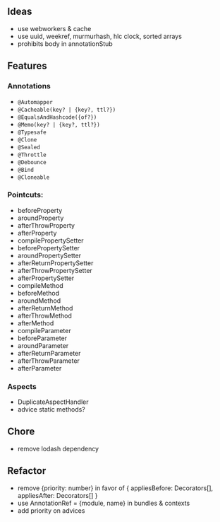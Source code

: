 ## Ideas
- use webworkers & cache
- use uuid, weekref, murmurhash, hlc clock, sorted arrays
- prohibits body in annotationStub 

## Features
### Annotations
- `@Automapper`
- `@Cacheable(key? | {key?, ttl?})`
- `@EqualsAndHashcode({of?})`
- `@Memo(key? | {key?, ttl?})`
- `@Typesafe`
- `@Clone`
- `@Sealed`
- `@Throttle`
- `@Debounce`
- `@Bind`
- `@Cloneable`

### Pointcuts: 
 - beforeProperty
 - aroundProperty
 - afterThrowProperty
 - afterProperty
 - compilePropertySetter
 - beforePropertySetter
 - aroundPropertySetter
 - afterReturnPropertySetter
 - afterThrowPropertySetter
 - afterPropertySetter
 - compileMethod
 - beforeMethod
 - aroundMethod
 - afterReturnMethod
 - afterThrowMethod
 - afterMethod
 - compileParameter
 - beforeParameter
 - aroundParameter
 - afterReturnParameter
 - afterThrowParameter
 - afterParameter

### Aspects
 - DuplicateAspectHandler
 - advice static methods?

## Chore
- remove lodash dependency

## Refactor
- remove {priority: number} in favor of { appliesBefore: Decorators[], appliesAfter: Decorators[] }
- use AnnotationRef = {module, name} in bundles & contexts
- add priority on advices
